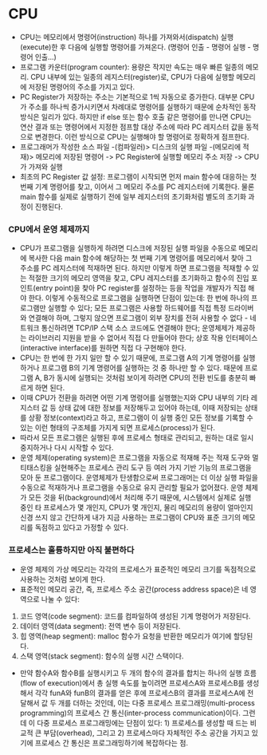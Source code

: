 # CPU

- CPU는 메모리에서 명령어(instruction) 하나를 가져와서(dispatch) 실행(execute)한 후 다음에 실행할 명령어를 가져온다. (명령어 인출 - 명령어 실행 - 명령어 인출...)
- 프로그램 카운터(program counter): 용량은 작지만 속도는 매우 빠른 일종의 메모리. CPU 내부에 있는 일종의 레지스터(register)로, CPU가 다음에 실행할 메모리에 저장된 명령어의 주소를 가지고 있다. 
- PC Register가 저장하는 주소는 기본적으로 1씩 자동으로 증가한다. 대부분 CPU가 주소를 하나씩 증가시키면서 차례대로 명령어를 실행하기 때문에 순차적인 동작 방식은 일리가 있다. 하지만 if else 또는 함수 호출 같은 명령어를 만나면 CPU는 연산 결과 또는 명령어에서 지정한 점프할 대상 주소에 따라 PC 레지스터 값을 동적으로 변경한다. 이런 방식으로 CPU는 실행해야 할 명령어로 정확하게 점프한다. 
- 프로그래머가 작성한 소스 파일 -(컴파일러)> 디스크의 실행 파일 -(메모리에 적재)> 메모리에 저장된 명령어 -> PC Register에 실행할 메모리 주소 저장 -> CPU가 가져와 실행
- 최초의 PC Register 값 설정: 프로그램이 시작되면 먼저 main 함수에 대응하는 첫 번째 기계 명령어를 찾고, 이어서 그 메모리 주소를 PC 레지스터에 기록한다. 물론 main 함수를 실제로 실행하기 전에 일부 레지스터의 초기화처럼 별도의 초기화 과정이 진행된다.

### CPU에서 운영 체제까지
- CPU가 프로그램을 실행하게 하려면 디스크에 저장된 실행 파일을 수동으로 메모리에 복사한 다음 main 함수에 해당하는 첫 번째 기계 명령어를 메모리에서 찾아 그 주소를 PC 레지스터에 적재하면 된다. 하지만 이렇게 하면 프로그램을 적재할 수 있는 적절한 크기의 메모리 영역을 찾고, CPU 레지스터를 초기화하고 함수의 진입 포인트(entry point)을 찾아 PC register를 설정하는 등을 작업을 개발자가 직접 해야 한다. 이렇게 수동적으로 프로그램을 실행하면 단점이 있는데: 한 번에 하나의 프로그램만 실행할 수 있다; 모든 프로그램은 사용할 하드웨어를 직접 특정 드라이버와 연결해야 하며, 그렇지 않으면 프로그램이 외부 장치를 전혀 사용할 수 없다 - 네트워크 통신하려면 TCP/IP 스택 소스 코드에도 연결해야 한다; 운영체제가 제공하는 라이브러리 지원을 받을 수 없어서 직접 다 만들어야 한다; 상호 작용 인터페이스(interactive interface)를 원하면 직접 다 구현해야 한다. 
- CPU는 한 번에 한 가지 일만 할 수 있기 때문에, 프로그램 A의 기계 명령어를 실행하거나 프로그램 B의 기계 명령어를 실행하는 것 중 하나만 할 수 있다. 때문에 프로그램 A, B가 동시에 실행되는 것처럼 보이게 하려면 CPU의 전환 빈도를 충분히 빠르게 하면 된다. 
- 이때 CPU가 전환을 하려면 어떤 기계 명령어를 실행했는지와 CPU 내부의 기타 레지스터 값 등 상태 값에 대한 정보를 저장해두고 있어야 하는데, 이때 저장되는 상태를 상황 정보(context)라고 하고, 프로그램이 이 실행 중인 모든 정보를 기록할 수 있는 이런 형태의 구조체를 가지게 되면 프로세스(process)가 된다. 
- 따라서 모든 프로그램은 실행된 후에 프로세스 형태로 관리되고, 원하는 대로 일시 중지하거나 다시 시작할 수 있다. 
- 운영 체제(operating system)은 프로그램을 자동으로 적재해 주는 적재 도구와 멀티태스킹을 실현해주는 프로세스 관리 도구 등 여러 가지 기반 기능의 프로그램을 모아 둔 프로그램이다. 운영체제가 탄생함으로써 프로그래머는 더 이상 실행 파일을 수동으로 적재하거나 프로그램을 수동으로 유지 관리할 필요가 없어졌다. 운영 체제가 모든 것을 뒤(background)에서 처리해 주기 때문에, 시스템에서 실제로 실행 중인 타 프로세스가 몇 개인지, CPU가 몇 개인지, 물리 메모리의 용량이 얼마인지 신경 쓰지 않고 간단하게 내가 지금 사용하는 프로그램이 CPU와 표준 크기의 메모리를 독점하고 있다고 가정할 수 있다. 

### 프로세스는 훌륭하지만 아직 불편하다
- 운영 체제의 가상 메모리는 각각의 프로세스가 표준적인 메모리 크기를 독점적으로 사용하는 것처럼 보이게 한다.
- 표준적인 메모리 공간, 즉, 프로세스 주소 공간(process address space)은 네 영역으로 나눌 수 있다:
1) 코드 영역(code segment): 코드를 컴파일하여 생성된 기계 명령어가 저장된다.
2) 데이터 영역(data segment): 전역 변수 등이 저장된다.
3) 힙 영역(heap segment): malloc 함수가 요청을 반환한 메모리가 여기에 할당된다.
4) 스택 영역(stack segment): 함수의 실행 시간 스택이다.
- 만약 함수A와 함수B를 실행시키고 두 개의 함수의 결과를 합치는 하나의 실행 흐름(flow of execution)에서 총 실행 속도를 높이려면 프로세스A와 프로세스B를 생성해서 각각 funA와 funB의 결과를 얻은 후에 프로세스B의 결과를 프로세스A에 전달해서 값 두 개를 더하는 것인데, 이는 다중 프로세스 프로그래밍(multi-process programming)의 프로세스 간 통신(inter-process communication)이다. 그런데 이 다중 프로세스 프로그래밍에는 단점이 있다: 1) 프로세스를 생성할 때 드는 비교적 큰 부담(overhead), 그리고 2) 프로세스마다 자체적인 주소 공간을 가지고 있기에 프로세스 간 통신은 프로그래밍하기에 복잡하다는 점. 